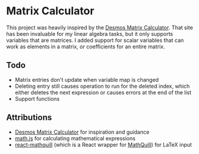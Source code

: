 # Matrix Calculator

This project was heavily inspired by the [Desmos Matrix Calculator](https://www.desmos.com/matrix). That site has been invaluable for my linear algebra tasks, but it only supports variables that are matrices. I added support for scalar variables that can work as elements in a matrix, or coefficients for an entire matrix.

## Todo

- Matrix entries don't update when variable map is changed
- Deleting entry still causes operation to run for the deleted index, which either deletes the next expression or causes errors at the end of the list
- Support functions

## Attributions

- [Desmos Matrix Calculator](https://www.desmos.com/matrix) for inspiration and guidance
- [math.js](https://mathjs.org/) for calculating mathematical expressions
- [react-mathquill](https://www.npmjs.com/package/react-mathquill/v/0.2.6) (which is a React wrapper for [MathQuill](http://mathquill.com/)) for LaTeX input
